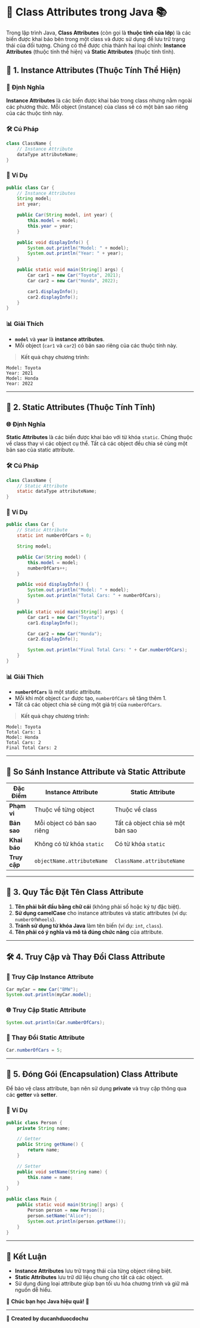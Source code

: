 # 🌟 **Class Attributes trong Java** 📚

Trong lập trình Java, **Class Attributes** (còn gọi là **thuộc tính của lớp**) là các biến được khai báo bên trong một class và được sử dụng để lưu trữ trạng thái của đối tượng. Chúng có thể được chia thành hai loại chính: **Instance Attributes** (thuộc tính thể hiện) và **Static Attributes** (thuộc tính tĩnh).

## 📌 **1. Instance Attributes (Thuộc Tính Thể Hiện)**

### 🔹 **Định Nghĩa**

**Instance Attributes** là các biến được khai báo trong class nhưng nằm ngoài các phương thức. Mỗi object (instance) của class sẽ có một bản sao riêng của các thuộc tính này.

### 🛠️ **Cú Pháp**

```java
class ClassName {
    // Instance Attribute
    dataType attributeName;
}
```

### 📝 **Ví Dụ**

```java
public class Car {
    // Instance Attributes
    String model;
    int year;

    public Car(String model, int year) {
        this.model = model;
        this.year = year;
    }

    public void displayInfo() {
        System.out.println("Model: " + model);
        System.out.println("Year: " + year);
    }

    public static void main(String[] args) {
        Car car1 = new Car("Toyota", 2021);
        Car car2 = new Car("Honda", 2022);

        car1.displayInfo();
        car2.displayInfo();
    }
}
```

### 📊 **Giải Thích**
- **`model`** và **`year`** là **instance attributes**.
- Mỗi object (`car1` và `car2`) có bản sao riêng của các thuộc tính này.

> **Kết quả chạy chương trình:**
```
Model: Toyota
Year: 2021
Model: Honda
Year: 2022
```

---

## 🔹 **2. Static Attributes (Thuộc Tính Tĩnh)**

### 🌐 **Định Nghĩa**

**Static Attributes** là các biến được khai báo với từ khóa `static`. Chúng thuộc về class thay vì các object cụ thể. Tất cả các object đều chia sẻ cùng một bản sao của static attribute.

### 🛠️ **Cú Pháp**

```java
class ClassName {
    // Static Attribute
    static dataType attributeName;
}
```

### 📝 **Ví Dụ**

```java
public class Car {
    // Static Attribute
    static int numberOfCars = 0;

    String model;

    public Car(String model) {
        this.model = model;
        numberOfCars++;
    }

    public void displayInfo() {
        System.out.println("Model: " + model);
        System.out.println("Total Cars: " + numberOfCars);
    }

    public static void main(String[] args) {
        Car car1 = new Car("Toyota");
        car1.displayInfo();

        Car car2 = new Car("Honda");
        car2.displayInfo();

        System.out.println("Final Total Cars: " + Car.numberOfCars);
    }
}
```

### 📊 **Giải Thích**
- **`numberOfCars`** là một static attribute.
- Mỗi khi một object `Car` được tạo, `numberOfCars` sẽ tăng thêm 1.
- Tất cả các object chia sẻ cùng một giá trị của `numberOfCars`.

> **Kết quả chạy chương trình:**
```
Model: Toyota
Total Cars: 1
Model: Honda
Total Cars: 2
Final Total Cars: 2
```

---

## 🔎 **So Sánh Instance Attribute và Static Attribute**

| **Đặc Điểm**                  | **Instance Attribute**                  | **Static Attribute**                |
|-------------------------------|------------------------------------------|-------------------------------------|
| **Phạm vi**                  | Thuộc về từng object                    | Thuộc về class                      |
| **Bản sao**                  | Mỗi object có bản sao riêng             | Tất cả object chia sẻ một bản sao   |
| **Khai báo**                 | Không có từ khóa `static`               | Có từ khóa `static`                 |
| **Truy cập**                 | `objectName.attributeName`              | `ClassName.attributeName`           |

---

## 📝 **3. Quy Tắc Đặt Tên Class Attribute**

1. **Tên phải bắt đầu bằng chữ cái** (không phải số hoặc ký tự đặc biệt).
2. **Sử dụng camelCase** cho instance attributes và static attributes (ví dụ: `numberOfWheels`).
3. **Tránh sử dụng từ khóa Java** làm tên biến (ví dụ: `int`, `class`).
4. **Tên phải có ý nghĩa và mô tả đúng chức năng** của attribute.

---

## 🛠️ **4. Truy Cập và Thay Đổi Class Attribute**

### 🧩 **Truy Cập Instance Attribute**

```java
Car myCar = new Car("BMW");
System.out.println(myCar.model);
```

### 🌐 **Truy Cập Static Attribute**

```java
System.out.println(Car.numberOfCars);
```

### 📝 **Thay Đổi Static Attribute**

```java
Car.numberOfCars = 5;
```

---

## 🔐 **5. Đóng Gói (Encapsulation) Class Attribute**

Để bảo vệ class attribute, bạn nên sử dụng **private** và truy cập thông qua các **getter** và **setter**.

### 📝 **Ví Dụ**

```java
public class Person {
    private String name;

    // Getter
    public String getName() {
        return name;
    }

    // Setter
    public void setName(String name) {
        this.name = name;
    }
}

public class Main {
    public static void main(String[] args) {
        Person person = new Person();
        person.setName("Alice");
        System.out.println(person.getName());
    }
}
```

---

## 🌟 **Kết Luận**

- **Instance Attributes** lưu trữ trạng thái của từng object riêng biệt.
- **Static Attributes** lưu trữ dữ liệu chung cho tất cả các object.
- Sử dụng đúng loại attribute giúp bạn tối ưu hóa chương trình và giữ mã nguồn dễ hiểu.

🚀 **Chúc bạn học Java hiệu quả!** 🌟

---

📝 **Created by ducanhduocdochu**

